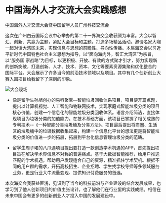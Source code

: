 # 中国海外人才交流大会实践感想

[中国海外人才交流大会暨中国留学人员广州科技交流会](https://www.ocs-gz.gov.cn/home/)

这次在广州白云国际会议中心举办的第二十一界海交会收获颇为丰富。大会以智汇、创新、共赢为主题，紧贴大会目标和主题，打造多场精品活动。邀请名家大咖一起对话大湾区未来，实现信息与思想的前瞻性、导向性传播。本届海交会以习近平新时代中国特色社会主义思想为指导，以“面向海内外，智汇大湾区”为宗旨，以“服务国 家战略”为目标，以更积极、开放、有效的方式聚才引才，努力实现新的创新突破，打造创新、人才、技术、资本、文化等要素资源集聚和优化整合的 国际平台。大会展示了许多当今的前沿技术领域以及项目。其中有几个创新创业大赛入围项目给我留下了深刻的印象。

![大会现场](https://upload-images.jianshu.io/upload_images/9455351-74333115a28be7a1.png?imageMogr2/auto-orient/strip%7CimageView2/2/w/1240)

* 像是留学生孙旭创办的易科聚宝—智能垃圾回收体系项目，项目便开篇点题，提出以计算机视觉、人工智能和物联网技术，实现家庭式智能垃圾分类的项目核心价值，创建一个信息化的智能垃圾分类回收体系。语言介绍简洁，直接体现项目为垃圾分类的加值能力。在技术基础方面，该项目已掌握了相关成熟的专利技术--《一种智能分类垃圾桶及分类方法》。项目最后提出将商圈、生活区的垃圾桶中的垃圾数据收集起来，构建一个信息化平台的想法更是将智能垃圾分类的价值进一步的拓展，拓展到平台化信息管理垃圾分类的范畴。

* 留学生周子珺的八爪遇项目提出要打造一款创造学术机遇的APP，首先提出项目旨在解决学术界信息不对称的普遍痛点。基于大数据智能推荐，给用户推送匹配的学术机遇，帮助用户发现适合自己的资源，精准抓住学术契机。根据不同的用户群的需求，开拓高校招生、企业招聘、学生找学校导师等多领域服务业务，更是行业大牛流量变现、提供知识付费服务的首选。

本次海交会我获益匪浅，见识到了当今的科技前沿与产业建设的结合发展成果，也学习到了他人创新项目的价值主张设计，也了解他们在行业里的实践成绩。相信在未来中国会有更多的创新创业人才投入中国的发展建设中。

